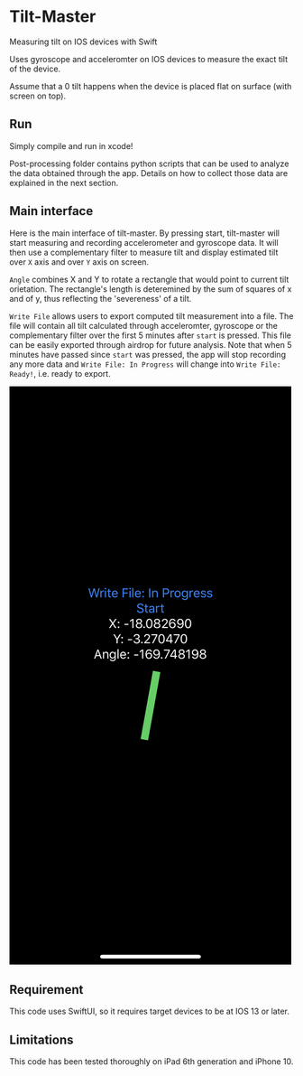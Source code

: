 # Tilt-Master
Measuring tilt on IOS devices with Swift

Uses gyroscope and acceleromter on IOS devices to measure the exact tilt of the device.

Assume that a 0 tilt happens when the device is placed flat on surface (with screen on top).

## Run
Simply compile and run in xcode!

Post-processing folder contains python scripts that can be used to analyze the data obtained through the app. Details on how to collect those data are explained in the next section.

## Main interface
Here is the main interface of tilt-master. By pressing start, tilt-master will start measuring and recording accelerometer and gyroscope data. It will then use a complementary filter to measure tilt and display estimated tilt over `X` axis and over `Y` axis on screen.

`Angle` combines X and Y to rotate a rectangle that would point to current tilt orietation. The rectangle's length is deteremined by the sum of squares of x and of y, thus reflecting the 'severeness' of a tilt.

`Write File` allows users to export computed tilt measurement into a file. The file will contain all tilt calculated through acceleromter, gyroscope or the complementary filter over the first 5 minutes after `start` is pressed. This file can be easily exported through airdrop for future analysis. Note that when 5 minutes have passed since `start` was pressed, the app will stop recording any more data and `Write File: In Progress` will change into `Write File: Ready!`, i.e. ready to export.

![alt text](main_interface.jpeg)

## Requirement
This code uses SwiftUI, so it requires target devices to be at IOS 13 or later.

## Limitations
This code has been tested thoroughly on iPad 6th generation and iPhone 10.
